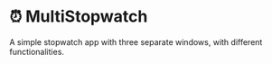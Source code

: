 # ⏰ MultiStopwatch
A simple stopwatch app with three separate windows, with different functionalities.